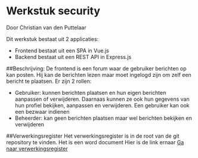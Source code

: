# Werkstuk security
Door Christian van den Puttelaar

Dit werkstuk bestaat uit 2 applicaties:
* Frontend bestaat uit een SPA in Vue.js
* Backend bestaat uit een REST API in Express.js

##Beschrijving:
De frontend is een forum waar de gebruiker berichten op kan posten. 
Hij kan de berichten lezen maar moet ingelogd zijn om zelf een bericht te plaatsen.
Er zijn 2 rollen:
* Gebruiker: kunnen berichten plaatsen en hun eigen berichten aanpassen of verwijderen. Daarnaas kunnen ze ook hun gegevens van hun profiel bekijken, aanpassen en verwijderen. Een gebruiker kan ook een bezwaar indienen
* Beheerder: kan geen berichten plaatsen maar wel berichten bekijken en verwijderen

##Verwerkingsregister
Het verwerkingsregister is in de root van de git repository te vinden. Het is een word document
Hier is de link ernaar
[Ga naar verwerkingsregister](https://github.com/Gitisfun/securitywerkstuk/blob/master/Verwerkingsregister.docx)
